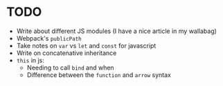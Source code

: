 # TODO
* Write about different JS modules (I have a nice article in my wallabag)
* Webpack's `publicPath`
* Take notes on `var` vs `let` and `const` for javascript
* Write on concatenative inheritance
* `this` in js:
  * Needing to call `bind` and when
  * Difference between the `function` and `arrow` syntax

